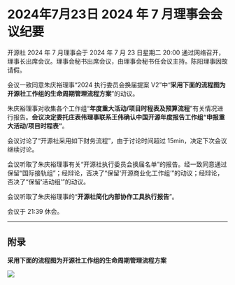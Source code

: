 # 2024年7月23日 2024 年 7 月理事会会议纪要

开源社 2024 年 7 月理事会于 2024 年 7 月 23 日星期二 20:00 通过网络召开，理事长出席会议。理事会秘书出席会议，由理事会秘书任会议主持。陈阳理事因故请假。

会议一致同意朱庆裕理事“2024 执行委员会换届提案 V2”中“**采用下面的流程图为开源社工作组的生命周期管理流程方案**”的动议。

朱庆裕理事对收集各个工作组“**年度重大活动/项目时程表及预算流程**”有关情况进行报告。**会议决定委托庄表伟理事联系王伟确认中国开源年度报告工作组“申报重大活动/项目时程表”**。

会议讨论了“开源社采用如下财务流程”，由于讨论时间超过 15min，决定下次会议继续讨论。

会议听取了朱庆裕理事有关“开源社执行委员会换届名单”的报告。经一致同意通过保留“国际接轨组”；经辩论，否决了“保留‘开源商业化工作组’”的动议；经辩论，否决了“保留‘活动组’”的动议。

会议听取了朱庆裕理事的“**开源社简化内部协作工具执行报告**”。

会议于 21:39 休会。

---

## 附录

**采用下面的流程图为开源社工作组的生命周期管理流程方案**

![](https://kaiyuanshe.cn/api/lark/file/E0BVbnGeDoCMBfx8E78cyXzSnhh)